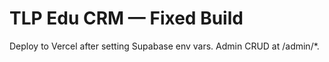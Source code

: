 # TLP Edu CRM — Fixed Build
Deploy to Vercel after setting Supabase env vars. Admin CRUD at /admin/*.
